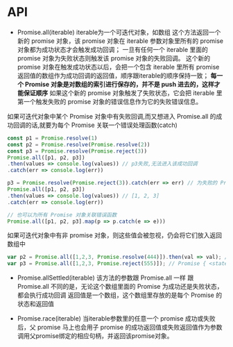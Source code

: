 # API

- Promise.all(iterable)   iterable为一个可迭代对象，如数组
这个方法返回一个新的 promise 对象，该 promise 对象在 iterable 参数对象里所有的 promise 对象都为成功状态才会触发成功回调；
一旦有任何一个 iterable 里面的 promise 对象为失败状态则触发该 promise 对象的失败回调。
这个新的 promise 对象在触发成功状态以后，会把一个包含 iterable 里所有 promise 返回值的数组作为成功回调的返回值，顺序跟iterable的顺序保持一致；
**每一个 Promise 对象是对数组的索引进行保存的，并不是 push 进去的，这样才能保证顺序**
如果这个新的 promise 对象触发了失败状态，它会把 iterable 里第一个触发失败的 promise 对象的错误信息作为它的失败错误信息。

如果可迭代对象中某个 Promise 对象中有失败回调,而又想进入 Promise.all 的成功回调的话,就要为每个 Promise 关联一个错误处理函数(catch)

```javascript
const p1 = Promise.resolve(1)
const p2 = Promise.resolve(Promise.resolve(2))
const p3 = Promise.resolve(Promise.reject(3))
Promise.all([p1, p2, p3])
.then(values => console.log(values)) // p3失败,无法进入该成功回调
.catch(err => console.log(err))

p3 = Promise.resolve(Promise.reject(3)).catch(err => err) // 为失败的 Promise 对象关联一个错误函数
Promise.all([p1, p2, p3])
.then(values => console.log(values)) // [1, 2, 3]
.catch(err => console.log(err))

// 也可以为所有 Promise 对象关联错误函数
Promise.all([p1, p2, p3].map(p => p.catch(e => e)))
```

如果可迭代对象中有非 promise 对象，则这些值会被忽视，仍会将它们放入返回数组中

```javascript
var p2 = Promise.all([1,2,3, Promise.resolve(444)]).then(val => val); // [1, 2, 3, 444]
var p3 = Promise.all([1,2,3, Promise.reject(555)]); // Promise { <state>: "rejected", <reason>: 555 }
```

- Promise.allSettled(iterable)
该方法的参数跟 Promise.all 一样
跟 Promise.all 不同的是，无论这个数组里面的 Promise 为成功还是失败状态，都会执行成功回调
返回值是一个数组，这个数组里存放的是每个 Promise 的状态和返回值

- Promise.race(iterable)
当iterable参数里的任意一个 promise 成功或失败后，父 promise 马上也会用子 promise 的成功返回值或失败返回值作为参数调用父promise绑定的相应句柄，并返回该promise对象。
